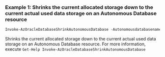 ### Example 1: Shrinks the current allocated storage down to the current actual used data storage on an Autonomous Database resource
```powershell
Invoke-AzOracleDatabaseShrinkAutonomousDatabase -Autonomousdatabasename "OFakePowerShellTestAdbs" -ResourceGroupName "PowerShellTestRg"
```

Shrinks the current allocated storage down to the current actual used data storage on an Autonomous Database resource.
For more information, execute `Get-Help Invoke-AzOracleDatabaseShrinkAutonomousDatabase`